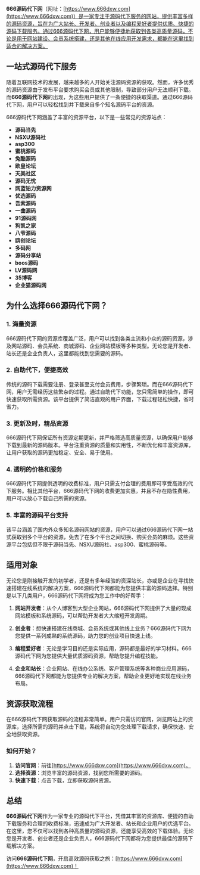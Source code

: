 **666源码代下网**（网址：[https://www.666dxw.com](https://www.666dxw.com)）是一家专注于源码代下服务的网站，提供丰富多样的源码资源，旨在为广大站长、开发者、创业者以及编程爱好者提供优质、快捷的源码下载服务。通过666源码代下网，用户能够便捷地获取到各类高质量源码，不论是用于网站建设、会员系统搭建，还是其他在线应用开发需求，都能在这里找到适合的解决方案。

## 一站式源码代下服务

随着互联网技术的发展，越来越多的人开始关注源码资源的获取。然而，许多优秀的源码资源由于发布平台要求购买会员或其他限制，导致部分用户无法顺利下载。而**666源码代下网**的出现，为这些用户提供了一条便捷的获取渠道。通过666源码代下网，用户可以轻松找到并下载来自多个知名源码平台的资源。

666源码代下网涵盖了丰富的资源平台，以下是一些常见的资源站点：
- **源码当先**
- **NSXU源码社**
- **asp300**
- **蜜桃源码**
- **兔酷源码**
- **欧皇论坛**
- **天美社区**
- **源码无忧**
- **网蓝铂力资源网**
- **优选源码**
- **吾索源码**
- **一曲源码**
- **91源码网**
- **狗凯之家**
- **八爷源码**
- **鸥创论坛**
- **多码网**
- **源码分享站**
- **boos源码**
- **LV源码网**
- **35博客**
- **企业猫源码网**

## 为什么选择666源码代下网？

### 1. **海量资源**
666源码代下网的资源库覆盖广泛，用户可以找到各类主流和小众的源码资源，涉及网站源码、会员系统、商城源码、企业网站模板等多种类型。无论您是开发者、站长还是企业负责人，这里都能找到您需要的源码。

### 2. **自助代下，便捷高效**
传统的源码下载需要注册、登录甚至支付会员费用，步骤繁琐。而在666源码代下网，用户无需经历这些繁杂的过程。通过自助代下功能，您只需简单的操作，即可快速获取所需资源。该平台提供了简洁直观的用户界面，下载过程轻松快捷，省时省力。

### 3. **更新及时，精品资源**
666源码代下网保证所有资源定期更新，并严格筛选高质量资源，以确保用户能够下载到最新的源码版本。平台注重资源的质量和实用性，不断优化和丰富资源库，让用户获取的源码更加稳定、安全、易于使用。

### 4. **透明的价格和服务**
666源码代下网提供透明的收费标准，用户只需支付合理的费用即可享受高效的代下服务。相比其他平台，666源码代下网的收费更加实惠，并且不存在隐性费用，用户可以放心下载自己所需的资源。

### 5. **丰富的源码平台支持**
该平台涵盖了国内外众多知名源码网站的资源，用户可以通过666源码代下网一站式获取到多个平台的资源，免去了在多个平台之间切换、购买会员的麻烦。这些资源平台包括但不限于源码当先、NSXU源码社、asp300、蜜桃源码等。

## 适用对象

无论您是刚接触开发的初学者，还是有多年经验的资深站长，亦或是企业在寻找快速搭建在线系统的解决方案，666源码代下网都能为您提供丰富的源码选择。特别是以下几类用户，666源码代下网将成为您工作中的好帮手：

1. **网站开发者**：从个人博客到大型企业网站，666源码代下网提供了大量的现成网站模板和系统源码，可以帮助开发者大大缩短开发周期。
   
2. **创业者**：想快速搭建在线商城、会员系统或其他线上业务？666源码代下网为您提供一系列成熟的系统源码，助力您的创业项目快速上线。

3. **编程爱好者**：无论是学习目的还是实际应用，源码都是最好的学习材料。666源码代下网为您提供大量优质源码资源，帮助您提升编程技能。

4. **企业和站长**：企业网站、在线办公系统、客户管理系统等各种商业应用源码，666源码代下网都能为您提供专业的解决方案，帮助企业更好地实现在线业务布局。

## 资源获取流程

在666源码代下网获取源码的流程非常简单。用户只需访问官网，浏览网站上的资源库，选择所需的源码并点击下载，系统将自动为您处理下载请求，确保快速、安全地获取资源。

### 如何开始？

1. **访问官网**：前往[https://www.666dxw.com](https://www.666dxw.com)。
2. **选择资源**：浏览丰富的源码资源，找到您所需要的源码。
3. **快速下载**：点击下载，立即获取源码资源。

## 总结

**666源码代下网**作为一家专业的源码代下平台，凭借其丰富的资源库、便捷的自助下载服务和合理的收费标准，迅速成为广大开发者、站长和企业用户的优选平台。在这里，您不仅可以找到各种高质量的源码资源，还能享受高效的下载体验。无论您是开发者、创业者还是企业负责人，666源码代下网都将为您提供最佳的源码下载解决方案。

访问**666源码代下网**，开启高效源码获取之旅：[https://www.666dxw.com](https://www.666dxw.com)！